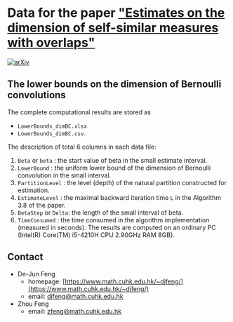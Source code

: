 # Data for the paper ["Estimates on the dimension of self-similar measures with overlaps"](http://arxiv.org/abs/2103.01700) 
[![arXiv](https://img.shields.io/badge/arXiv-2103.01700-red)](https://arxiv.org/abs/2103.01700)

## The lower bounds on the dimension of Bernoulli convolutions

The complete computational results are stored as 
- `LowerBounds_dimBC.xlsx`
- `LowerBounds_dimBC.csv`.

The description of total 6 columns in each data file:
1. `Beta` or `beta` : the start value of beta in the small estimate interval.
1. `LowerBound` : the uniform lower bound of the dimension of Bernoulli convolution in the small interval.
2. `PartitionLevel` : the level (depth) of the natural partition constructed for estimation.
3.  `EstimateLevel` : the maximal backward iteration time `L` in the Algorithm 3.8 of the paper.
4. `BetaStep` or `Delta`: the length of the small interval of beta.
5. `TimeConsumed` : the time consumed in the algorithm implementation (measured in seconds).
The results are computed on an ordinary PC (Intel(R) Core(TM) i5-4210H CPU 2.90GHz RAM 8GB).

## Contact

- De-Jun Feng
  - homepage: [https://www.math.cuhk.edu.hk/~djfeng/](https://www.math.cuhk.edu.hk/~djfeng/)
  - email: [djfeng@math.cuhk.edu.hk](mailto:djfeng@math.cuhk.edu.hk)
- Zhou Feng
  - email: [zfeng@math.cuhk.edu.hk](mailto:zfeng@math.cuhk.edu.hk)


